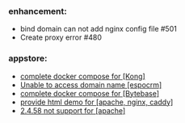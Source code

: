 ### enhancement:
- bind domain can not add nginx config file #501
- Create proxy error #480

### appstore:
- [complete docker compose for [Kong]](https://github.com/Websoft9/docker-library/issues/621)
- [Unable to access domain name [espocrm]](https://github.com/Websoft9/docker-library/issues/619)
- [complete docker compose for [Bytebase] ](https://github.com/Websoft9/docker-library/issues/618)
- [provide html demo for [apache, nginx, caddy]](https://github.com/Websoft9/docker-library/issues/617)
- [2.4.58 not support for [apache]](https://github.com/Websoft9/docker-library/issues/616)